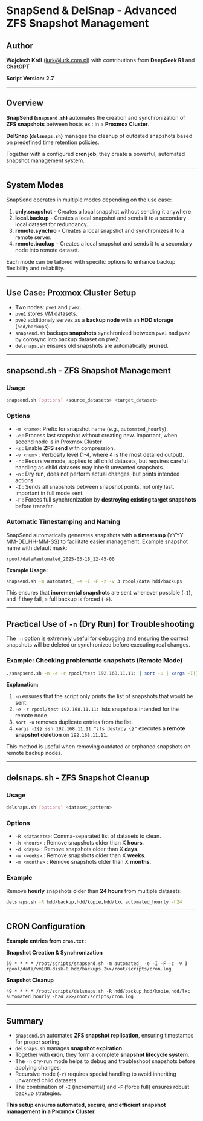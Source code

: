  # SnapSend & DelSnap - Advanced ZFS Snapshot Management
 
 ## Author
 **Wojciech Król** (lurk@lurk.com.pl) with contributions from **DeepSeek R1** and **ChatGPT**
 
 **Script Version: 2.7**
 
 ---
 
 ## Overview
 **SnapSend (`snapsend.sh`)** automates the creation and synchronization of **ZFS snapshots** between hosts ex.: in a **Proxmox Cluster**.
 
 **DelSnap (`delsnaps.sh`)** manages the cleanup of outdated snapshots based on predefined time retention policies.
 
 Together with a configured **cron job**, they create a powerful, automated snapshot management system.
 
 ---
 
 ## System Modes
 
 SnapSend operates in multiple modes depending on the use case:
 
 1. **only.snapshot** - Creates a local snapshot without sending it anywhere.
 2. **local.backup** - Creates a local snapshot and sends it to a secondary local dataset for redundancy.
 3. **remote.synchro** - Creates a local snapshot and synchronizes it to a remote server.
 4. **remote.backup** - Creates a local snapshot and sends it to a secondary node into remote dataset.
 
 Each mode can be tailored with specific options to enhance backup flexibility and reliability.
 
 ---
 
 ## Use Case: Proxmox Cluster Setup
 
 - Two nodes: `pve1` and `pve2`.
 - `pve1` stores VM datasets.
 - `pve2` additionaly serves as a **backup node** with an **HDD storage** (`hdd/backups`).
 - `snapsend.sh` backups **snapshots** synchronized between `pve1` nad `pve2` by corosync into backup dataset on pve2.
 - `delsnaps.sh` ensures old snapshots are automatically **pruned**.
 
 ---
 
 ## snapsend.sh - ZFS Snapshot Management
 
 ### Usage
 ```bash
 snapsend.sh [options] <source_datasets> <target_dataset>
 ```
 
 ### Options
 - `-m <name>`: Prefix for snapshot name (e.g., `automated_hourly`).
 - `-e`       : Process last snapshot without creating new. Important, when second node is in Proxmox Cluster
 - `-z`       : Enable **ZFS send** with compression.
 - `-v <num>` : Verbosity level (1-4, where 4 is the most detailed output).
 - `-r`       : Recursive mode, applies to all child datasets, but requires careful handling as child datasets may inherit unwanted snapshots.
 - `-n`       : Dry run, does not perform actual changes, but prints intended actions.
 - `-I`       : Sends all snapshots between snapshot points, not only last. Important in full mode sent.
 - `-F`       : Forces full synchronization by **destroying existing target snapshots** before transfer.

 ### Automatic Timestamping and Naming
 
 SnapSend automatically generates snapshots with a **timestamp** (YYYY-MM-DD_HH-MM-SS) to facilitate easier management.
 Example snapshot name with default mask:
 ```
 rpool/data@automated_2025-03-18_12-45-00
 ```
 
 **Example Usage:**
 ```bash
 snapsend.sh -m automated_ -e -I -F -z -v 3 rpool/data hdd/backups
 ```
 
 This ensures that **incremental snapshots** are sent whenever possible (`-I`), and if they fail, a full backup is forced (`-F`).
 
 ---
 
 ## Practical Use of `-n` (Dry Run) for Troubleshooting
 
 The `-n` option is extremely useful for debugging and ensuring the correct snapshots will be deleted or synchronized before executing real changes.
 
 ### Example: Checking problematic snapshots (Remote Mode)
 ```bash
 ./snapsend.sh -n -e -r rpool/test 192.168.11.11: | sort -u | xargs -I{} ssh 192.168.11.11 "zfs destroy {}"
 ```
 
 **Explanation:**
 1. `-n` ensures that the script only prints the list of snapshots that would be sent.
 2. `-e -r rpool/test 192.168.11.11:` lists snapshots intended for the remote node.
 3. `sort -u` removes duplicate entries from the list.
 4. `xargs -I{} ssh 192.168.11.11 "zfs destroy {}"` executes a **remote snapshot deletion** on `192.168.11.11`.
 
 This method is useful when removing outdated or orphaned snapshots on remote backup nodes.
 
 ---
 
 ## delsnaps.sh - ZFS Snapshot Cleanup
 
 ### Usage
 ```bash
 delsnaps.sh [options] <dataset_pattern>
 ```
 
 ### Options
 - `-R <datasets>`: Comma-separated list of datasets to clean.
 - `-h <hours>`  : Remove snapshots older than X **hours**.
 - `-d <days>`   : Remove snapshots older than X **days**.
 - `-w <weeks>`  : Remove snapshots older than X **weeks**.
 - `-m <months>` : Remove snapshots older than X **months**.
 
 ### Example
 Remove **hourly** snapshots older than **24 hours** from multiple datasets:
 ```bash
 delsnaps.sh -R hdd/backup,hdd/kopie,hdd/lxc automated_hourly -h24
 ```
 
 ---
 
 ## CRON Configuration
 
 **Example entries from `cron.txt`:**
 
 **Snapshot Creation & Synchronization**
 ```cron
 59 * * * * /root/scripts/snapsend.sh -m automated_ -e -I -F -z -v 3 rpool/data/vm100-disk-0 hdd/backups 2>>/root/scripts/cron.log
 ```
 
 **Snapshot Cleanup**
 ```cron
 49 * * * * /root/scripts/delsnaps.sh -R hdd/backup,hdd/kopie,hdd/lxc automated_hourly -h24 2>>/root/scripts/cron.log
 ```
 
 ---
 
 ## Summary
 - `snapsend.sh` automates **ZFS snapshot replication**, ensuring timestamps for proper sorting.
 - `delsnaps.sh` manages **snapshot expiration**.
 - Together with **cron**, they form a complete **snapshot lifecycle system**.
 - The `-n` dry-run mode helps to debug and troubleshoot snapshots before applying changes.
 - Recursive mode (`-r`) requires special handling to avoid inheriting unwanted child datasets.
 - The combination of `-I` (incremental) and `-F` (force full) ensures robust backup strategies.
 
 **This setup ensures automated, secure, and efficient snapshot management in a Proxmox Cluster.**
